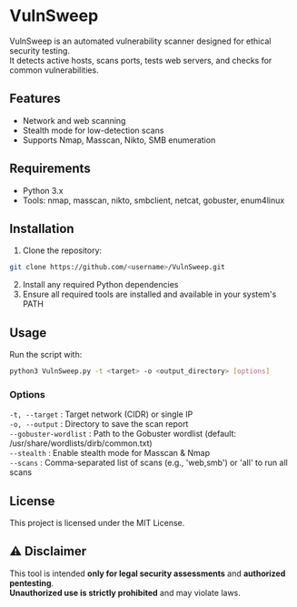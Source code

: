 # VulnSweep

VulnSweep is an automated vulnerability scanner designed for ethical security testing.  
It detects active hosts, scans ports, tests web servers, and checks for common vulnerabilities.

## Features
- Network and web scanning
- Stealth mode for low-detection scans
- Supports Nmap, Masscan, Nikto, SMB enumeration

## Requirements

- Python 3.x
- Tools: nmap, masscan, nikto, smbclient, netcat, gobuster, enum4linux

## Installation

1. Clone the repository:
```bash
git clone https://github.com/<username>/VulnSweep.git
```
2. Install any required Python dependencies
3. Ensure all required tools are installed and available in your system's PATH  

## Usage
Run the script with:
```bash
python3 VulnSweep.py -t <target> -o <output_directory> [options]
```
### Options
  `-t, --target` : Target network (CIDR) or single IP  
  `-o, --output` : Directory to save the scan report  
  `--gobuster-wordlist` : Path to the Gobuster wordlist (default: /usr/share/wordlists/dirb/common.txt)  
  `--stealth` : Enable stealth mode for Masscan & Nmap  
  `--scans` : Comma-separated list of scans (e.g., 'web,smb') or 'all' to run all scans  

## License
This project is licensed under the MIT License.

## ⚠ Disclaimer
This tool is intended **only for legal security assessments** and **authorized pentesting**.  
**Unauthorized use is strictly prohibited** and may violate laws.
